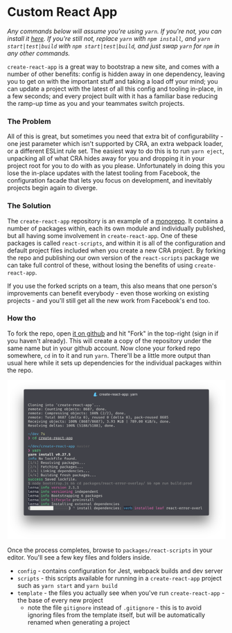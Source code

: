 # Custom React App
_Any commands below will assume you're using `yarn`. If you're not, you can install it [here](https://yarnpkg.com/en/docs/install). If you're still not, replace `yarn` with `npm install`, and `yarn start|test|build` with `npm start|test|build`, and just swap `yarn` for `npm` in any other commands._

`create-react-app` is a great way to bootstrap a new site, and comes with a number of other benefits: config is hidden away in one dependency, leaving you to get on with the important stuff and taking a load off your mind; you can update a project with the latest of all this config and tooling in-place, in a few seconds; and every project built with it has a familiar base reducing the ramp-up time as you and your teammates switch projects.

### The Problem
All of this is great, but sometimes you need that extra bit of configurability - one jest parameter which isn't supported by CRA, an extra webpack loader, or a different ESLint rule set. The easiest way to do this is to run `yarn eject`, unpacking all of what CRA hides away for you and dropping it in your project root for you to do with as you please. Unfortunately in doing this you lose the in-place updates with the latest tooling from Facebook, the configuration facade that lets you focus on development, and inevitably projects begin again to diverge.

### The Solution
The `create-react-app` repository is an example of a [monorepo](https://medium.com/@bebraw/the-case-for-monorepos-907c1361708a). It contains a number of packages within, each its own module and individually published, but all having some involvement in `create-react-app`. One of these packages is called `react-scripts`, and within it is all of the configuration and default project files included when you create a new CRA project. By forking the repo and publishing our own version of the `react-scripts` package we can take full control of these, without losing the benefits of using `create-react-app`.

If you use the forked scripts on a team, this also means that one person's improvements can benefit everybody - even those working on existing projects - and you'll still get all the new work from Facebook's end too.

### How tho
To fork the repo, open [it on github](https://github.com/facebookincubator/create-react-app) and hit "Fork" in the top-right (sign in if you haven't already). This will create a copy of the repository under the same name but in your github account. Now clone your forked repo somewhere, `cd` in to it and run `yarn`. There'll be a little more output than usual here while it sets up dependencies for the individual packages within the repo.

![Cloning the CRA repository and running yarn to install dependencies](clone-and-yarn.png)

Once the process completes, browse to `packages/react-scripts` in your editor. You'll see a few key files and folders inside.

* `config` - contains configuration for Jest, webpack builds and dev server
* `scripts` - this scripts available for running in a `create-react-app` project such as `yarn start` and `yarn build`
* `template` - the files you actually see when you've run `create-react-app` - the base of every new project
  * note the file `gitignore` instead of `.gitignore` - this is to avoid ignoring files from the template itself, but will be automatically renamed when generating a project

